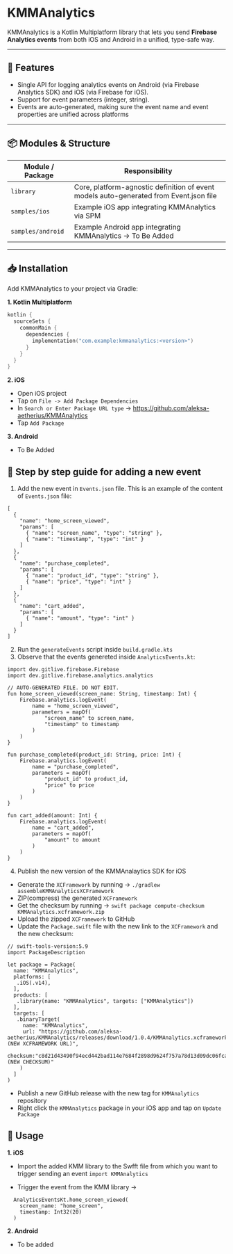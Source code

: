 # KMMAnalytics

KMMAnalytics is a Kotlin Multiplatform library that lets you send **Firebase Analytics events** from both iOS and Android in a unified, type-safe way.  

---

## 🚀 Features

- Single API for logging analytics events on Android (via Firebase Analytics SDK) and iOS (via Firebase for iOS).  
- Support for event parameters (integer, string).   
- Events are auto-generated, making sure the event name and event properties are unified across platforms

---

## 📦 Modules & Structure

| Module / Package | Responsibility |
|------------------|----------------|
| `library` | Core, platform-agnostic definition of event models auto-generated from Event.json file|
| `samples/ios` | Example iOS app integrating KMMAnalytics via SPM |
| `samples/android` | Example Android app integrating KMMAnalytics -> To Be Added |

---

## 📥 Installation

Add KMMAnalytics to your project via Gradle:

**1. Kotlin Multiplatform**

```kotlin
kotlin {
  sourceSets {
    commonMain {
      dependencies {
        implementation("com.example:kmmanalytics:<version>")
      }
    }
  }
}
```

**2. iOS**

- Open iOS project
- Tap on `File -> Add Package Dependencies` 
- In `Search or Enter Package URL type` -> https://github.com/aleksa-aetherius/KMMAnalytics
- Tap `Add Package`

**3. Android**

- To Be Added

## 📖 Step by step guide for adding a new event

1. Add the new event in `Events.json` file. This is an example of the content of `Events.json` file:
```
[
  {
    "name": "home_screen_viewed",
    "params": [
      { "name": "screen_name", "type": "string" },
      { "name": "timestamp", "type": "int" }
    ]
  },
  {
    "name": "purchase_completed",
    "params": [
      { "name": "product_id", "type": "string" },
      { "name": "price", "type": "int" }
    ]
  },
  {
    "name": "cart_added",
    "params": [
      { "name": "amount", "type": "int" }
    ]
  }
]
```
2. Run the `generateEvents` script inside `build.gradle.kts`
3. Observe that the events genereted inside `AnalyticsEvents.kt`:
```
import dev.gitlive.firebase.Firebase
import dev.gitlive.firebase.analytics.analytics

// AUTO-GENERATED FILE. DO NOT EDIT.
fun home_screen_viewed(screen_name: String, timestamp: Int) {
    Firebase.analytics.logEvent(
        name = "home_screen_viewed",
        parameters = mapOf(
            "screen_name" to screen_name,
            "timestamp" to timestamp
        )
    )
}

fun purchase_completed(product_id: String, price: Int) {
    Firebase.analytics.logEvent(
        name = "purchase_completed",
        parameters = mapOf(
            "product_id" to product_id,
            "price" to price
        )
    )
}

fun cart_added(amount: Int) {
    Firebase.analytics.logEvent(
        name = "cart_added",
        parameters = mapOf(
            "amount" to amount
        )
    )
}
```

4. Publish the new version of the KMMAnalaytics SDK for iOS
- Generate the `XCFramework` by running -> `./gradlew assembleKMMAnalyticsXCFramework`
- ZIP(compress) the generated `XCFramework`
- Get the checksum by running -> `swift package compute-checksum KMMAnalytics.xcframework.zip`
- Upload the zipped `XCFramework` to GitHub
- Update the `Package.swift` file with the new link to the `XCFramework` and the new checksum:
```
// swift-tools-version:5.9
import PackageDescription

let package = Package(
  name: "KMMAnalytics",
  platforms: [
   .iOS(.v14),
  ],
  products: [
   .library(name: "KMMAnalytics", targets: ["KMMAnalytics"])
  ],
  targets: [
   .binaryTarget(
     name: "KMMAnalytics",
     url: "https://github.com/aleksa-aetherius/KMMAnalytics/releases/download/1.0.4/KMMAnalytics.xcframework.zip (NEW XCFRAMEWORK URL)",
     checksum:"c8d21d43490f94ecd442bad114e7684f2898d9624f757a78d13d09dc06fca885 (NEW CHECKSUM)"
    )
  ]
)
```
- Publish a new GitHub release with the new tag for `KMMAnalytics` repository
- Right click the `KMMAnalytics` package in your iOS app and tap on `Update Package`

## 📱 Usage

**1. iOS**

- Import the added KMM library to the Swfft file from which you want to trigger sending an event
`import KMMAnalytics`

- Trigger the event from the KMM library ->
```
  AnalyticsEventsKt.home_screen_viewed(
    screen_name: "home_screen",
    timestamp: Int32(20)
  )
```
**2. Android**
- To be added


